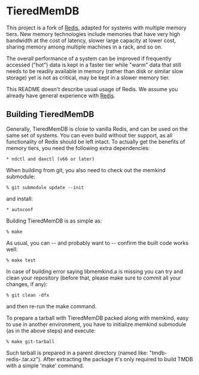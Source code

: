 TieredMemDB
===========

This project is a fork of [Redis](https://redis.io), adapted for systems
with multiple memory tiers. New memory technologies include memories that
have very high bandwidth at the cost of latency, slower large capacity
at lower cost, sharing memory among multiple machines in a rack, and so on.

The overall performance of a system can be improved if frequently accessed
("hot") data is kept in a faster tier while "warm" data that still needs
to be readily available in memory (rather than disk or similar slow storage)
yet is not as critical, may be kept in a slower memory tier.

This README doesn't describe usual usage of Redis. We assume you already
have general experience with [Redis](https://github.com/redis/redis).


Building TieredMemDB
--------------------

Generally, TieredMemDB is close to vanilla Redis, and can be used on the
same set of systems. You can even build without tier support, as all
functionality of Redis should be left intact. To actually get the benefits
of memory tiers, you need the following extra dependencies:

    * ndctl and daxctl (v66 or later)

When building from git, you also need to check out the memkind submodule:

    % git submodule update --init

and install:

    * autoconf

Building TieredMemDB is as simple as:

    % make

As usual, you can -- and probably want to -- confirm the built code works
well:

    % make test

In case of building error saying libmemkind.a is missing you can try and
clean your repository (before that, please make sure to commit all your changes, if any):

    % git clean -dfx

and then re-run the make command.

To prepare a tarball with TieredMemDB packed along with memkind, easy to use
in another environment, you have to initialize memkind submodule (as in the above steps)
and execute:

    % make git-tarball

Such tarball is prepared in a parent directory (named like: "tmdb-redis-<version>.tar.xz").
After extracting the package it's only required to build TMDB with a simple 'make' command.
